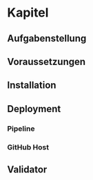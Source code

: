 # Kapitel

## Aufgabenstellung



## Voraussetzungen



## Installation



## Deployment



### Pipeline



### GitHub Host



## Validator


